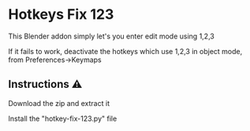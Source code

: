 # Hotkeys Fix 123

This Blender addon simply let's you enter edit mode using 1,2,3 

If it fails to work, deactivate the hotkeys which  use 1,2,3 in object mode, from Preferences->Keymaps

## Instructions ⚠️
Download the zip and extract it 

Install the "hotkey-fix-123.py" file
